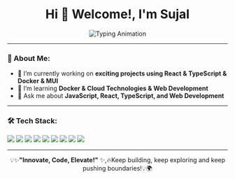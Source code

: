 <h1 align="center">Hi 👋 Welcome!, I'm Sujal</h1>

<p align="center">
 <img src="https://readme-typing-svg.herokuapp.com?font=Fira+Code&size=22&pause=1000&color=FF5733&width=600&lines=Innovative+Thinker+%7C+Problem+Solver;Building+Impactful+Solutions!+💡;Driven+by+Passion+%7C+Fueled+by+Curiosity" alt="Typing Animation" />
</p>

---

### 🚀 About Me:
- 🔭 I’m currently working on **exciting projects using React & TypeScript & Docker & MUI**
- 🌱 I’m learning **Docker & Cloud Technologies & Web Development**
- 💬 Ask me about **JavaScript, React, TypeScript, and Web Development**

---

### 🛠️ Tech Stack:
<p>
  <img src="https://img.shields.io/badge/React-20232A?style=for-the-badge&logo=react&logoColor=61DAFB" />
  <img src="https://img.shields.io/badge/JavaScript-F7DF1E?style=for-the-badge&logo=javascript&logoColor=black" />
  <img src="https://img.shields.io/badge/TypeScript-3178C6?style=for-the-badge&logo=typescript&logoColor=white" />
  <img src="https://img.shields.io/badge/HTML5-E34F26?style=for-the-badge&logo=html5&logoColor=white" />
  <img src="https://img.shields.io/badge/CSS3-1572B6?style=for-the-badge&logo=css3&logoColor=white" />
  <img src="https://img.shields.io/badge/MUI-007FFF?style=for-the-badge&logo=mui&logoColor=white" />
  <img src="https://img.shields.io/badge/Docker-2496ED?style=for-the-badge&logo=docker&logoColor=white" />
  <img src="https://img.shields.io/badge/GitHub-181717?style=for-the-badge&logo=github&logoColor=white" /> 
  <img src="https://img.shields.io/badge/Git-F05032?style=for-the-badge&logo=git&logoColor=white" />
</p>

---

<p align="center">
 💡✨<strong>"Innovate, Code, Elevate!"</strong> ✨,🔥Keep building, keep exploring and keep pushing boundaries!💡🌍
</p>
